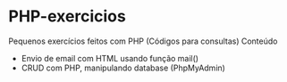# PHP-exercicios
Pequenos exercícios feitos com PHP
(Códigos para consultas)
Conteúdo
<ul>
  <li>Envio de email com HTML usando função mail()</li>
  <li>CRUD com PHP, manipulando database (PhpMyAdmin)</li>
</ul>
